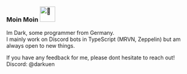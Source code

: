 ### Moin Moin <img src="https://daark.de/uploads/2020-11-01_02-58-11.gif" alt="👋" height="40px" width="40px"/>

Im Dark, some programmer from Germany.  
I mainly work on Discord bots in TypeScript (MRVN, Zeppelin) but am always open to new things. 

If you have any feedback for me, please dont hesitate to reach out!  
Discord: @darkuen
